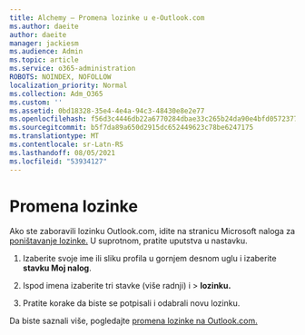 ```yaml
---
title: Alchemy – Promena lozinke u e-Outlook.com
ms.author: daeite
author: daeite
manager: jackiesm
ms.audience: Admin
ms.topic: article
ms.service: o365-administration
ROBOTS: NOINDEX, NOFOLLOW
localization_priority: Normal
ms.collection: Adm_O365
ms.custom: ''
ms.assetid: 0bd18328-35e4-4e4a-94c3-48430e8e2e77
ms.openlocfilehash: f56d3c4446db22a6770284dbae33c265b24da90e4bfd05723770de6b2d20426f
ms.sourcegitcommit: b5f7da89a650d2915dc652449623c78be6247175
ms.translationtype: MT
ms.contentlocale: sr-Latn-RS
ms.lasthandoff: 08/05/2021
ms.locfileid: "53934127"
---
```

# <a name="change-your-password"></a>Promena lozinke

Ako ste zaboravili lozinku Outlook.com, idite na stranicu Microsoft naloga za [poništavanje lozinke.](https://go.microsoft.com/fwlink/p/?linkid=841909) U suprotnom, pratite uputstva u nastavku.
  
1. Izaberite svoje ime ili sliku profila u gornjem desnom uglu i izaberite **stavku Moj nalog**. 
    
2. Ispod imena izaberite tri stavke (više radnji) i > **lozinku.** 
    
3. Pratite korake da biste se potpisali i odabrali novu lozinku. 
    
Da biste saznali više, pogledajte [promena lozinke na Outlook.com.](https://support.office.com/article/2138d690-811c-4545-b2f3-e4dbe80c9735.aspx)
  

